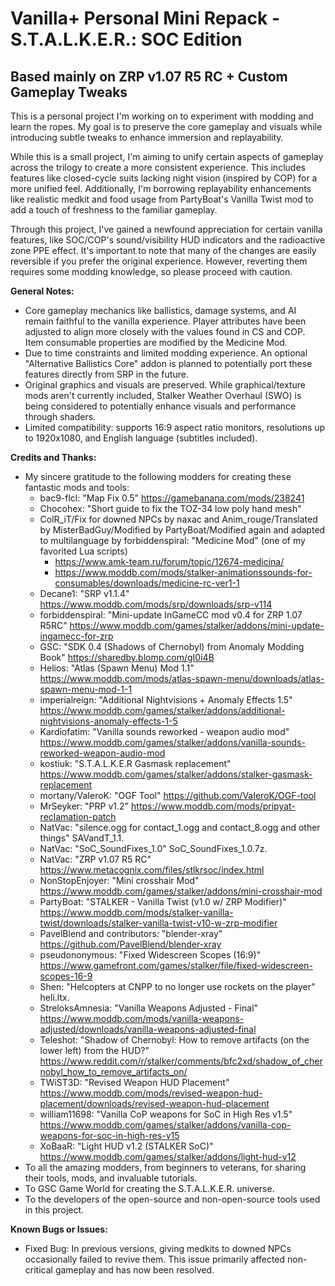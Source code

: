# Vanilla+ Personal Mini Repack - S.T.A.L.K.E.R.: SOC Edition

## Based mainly on ZRP v1.07 R5 RC + Custom Gameplay Tweaks

This is a personal project I'm working on to experiment with modding and learn the ropes. My goal is to preserve the core gameplay and visuals while introducing subtle tweaks to enhance immersion and replayability.

While this is a small project, I'm aiming to unify certain aspects of gameplay across the trilogy to create a more consistent experience. This includes features like closed-cycle suits lacking night vision (inspired by COP) for a more unified feel. Additionally, I'm borrowing replayability enhancements like realistic medkit and food usage from PartyBoat's Vanilla Twist mod to add a touch of freshness to the familiar gameplay.

Through this project, I've gained a newfound appreciation for certain vanilla features, like SOC/COP's sound/visibility HUD indicators and the radioactive zone PPE effect. It's important to note that many of the changes are easily reversible if you prefer the original experience. However, reverting them requires some modding knowledge, so please proceed with caution.

**General Notes:**

- Core gameplay mechanics like ballistics, damage systems, and AI remain faithful to the vanilla experience. Player attributes have been adjusted to align more closely with the values found in CS and COP. Item consumable properties are modified by the Medicine Mod.
- Due to time constraints and limited modding experience. An optional "Alternative Ballistics Core" addon is planned to potentially port these features directly from SRP in the future.
- Original graphics and visuals are preserved. While graphical/texture mods aren't currently included, Stalker Weather Overhaul (SWO) is being considered to potentially enhance visuals and performance through shaders.
- Limited compatibility: supports 16:9 aspect ratio monitors, resolutions up to 1920x1080, and English language (subtitles included).

**Credits and Thanks:**

- My sincere gratitude to the following modders for creating these fantastic mods and tools:
  - bac9-flcl: "Map Fix 0.5" <https://gamebanana.com/mods/238241>
  - Chocohex: "Short guide to fix the TOZ-34 low poly hand mesh"
  - ColR_iT/Fix for downed NPCs by naxac and Anim_rouge/Translated by MisterBadGuy/Modified by PartyBoat/Modified again and adapted to multilanguage by forbiddenspiral: "Medicine Mod" (one of my favorited Lua scripts)
    - <https://www.amk-team.ru/forum/topic/12674-medicina/>
    - <https://www.moddb.com/mods/stalker-animationssounds-for-consumables/downloads/medicine-rc-ver1-1>
  - Decane1: "SRP v1.1.4" <https://www.moddb.com/mods/srp/downloads/srp-v114>
  - forbiddenspiral: "Mini-update InGameCC mod v0.4 for ZRP 1.07 R5RC" <https://www.moddb.com/games/stalker/addons/mini-update-ingamecc-for-zrp>
  - GSC: "SDK 0.4 (Shadows of Chernobyl) from Anomaly Modding Book" <https://sharedby.blomp.com/gI0i4B>
  - Helios: "Atlas (Spawn Menu) Mod 1.1" <https://www.moddb.com/mods/atlas-spawn-menu/downloads/atlas-spawn-menu-mod-1-1>
  - imperialreign: "Additional Nightvisions + Anomaly Effects 1.5" <https://www.moddb.com/games/stalker/addons/additional-nightvisions-anomaly-effects-1-5>
  - Kardiofatim: "Vanilla sounds reworked - weapon audio mod" <https://www.moddb.com/games/stalker/addons/vanilla-sounds-reworked-weapon-audio-mod>
  - kostiuk: "S.T.A.L.K.E.R Gasmask replacement" <https://www.moddb.com/games/stalker/addons/stalker-gasmask-replacement>
  - mortany/VaIeroK: "OGF Tool" <https://github.com/VaIeroK/OGF-tool>
  - MrSeyker: "PRP v1.2" <https://www.moddb.com/mods/pripyat-reclamation-patch>
  - NatVac: "silence.ogg for contact_1.ogg and contact_8.ogg and other things" SAVandT_1.1.
  - NatVac: "SoC_SoundFixes_1.0" SoC_SoundFixes_1.0.7z.
  - NatVac: "ZRP v1.07 R5 RC" <https://www.metacognix.com/files/stlkrsoc/index.html>
  - NonStopEnjoyer: "Mini crosshair Mod" <https://www.moddb.com/games/stalker/addons/mini-crosshair-mod>
  - PartyBoat: "STALKER - Vanilla Twist (v1.0 w/ ZRP Modifier)" <https://www.moddb.com/mods/stalker-vanilla-twist/downloads/stalker-vanilla-twist-v10-w-zrp-modifier>
  - PavelBlend and contributors: "blender-xray" <https://github.com/PavelBlend/blender-xray>
  - pseudononymous: "Fixed Widescreen Scopes (16:9)" <https://www.gamefront.com/games/stalker/file/fixed-widescreen-scopes-16-9>
  - Shen: "Helcopters at CNPP to no longer use rockets on the player" heli.ltx.
  - StreloksAmnesia: "Vanilla Weapons Adjusted - Final" <https://www.moddb.com/mods/vanilla-weapons-adjusted/downloads/vanilla-weapons-adjusted-final>
  - Teleshot: "Shadow of Chernobyl: How to remove artifacts (on the lower left) from the HUD?" <https://www.reddit.com/r/stalker/comments/bfc2xd/shadow_of_chernobyl_how_to_remove_artifacts_on/>
  - TWiST3D: "Revised Weapon HUD Placement" <https://www.moddb.com/mods/revised-weapon-hud-placement/downloads/revised-weapon-hud-placement>
  - william11698: "Vanilla CoP weapons for SoC in High Res v1.5" <https://www.moddb.com/games/stalker/addons/vanilla-cop-weapons-for-soc-in-high-res-v15>
  - XoBaaR: "Light HUD v1.2 (STALKER SoC)" <https://www.moddb.com/games/stalker/addons/light-hud-v12>
- To all the amazing modders, from beginners to veterans, for sharing their tools, mods, and invaluable tutorials.
- To GSC Game World for creating the S.T.A.L.K.E.R. universe.
- To the developers of the open-source and non-open-source tools used in this project.

**Known Bugs or Issues:**

- Fixed Bug: In previous versions, giving medkits to downed NPCs occasionally failed to revive them. This issue primarily affected non-critical gameplay and has now been resolved.
